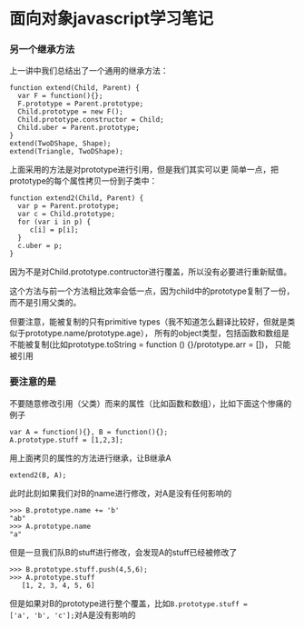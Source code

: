 # 面向对象javascript学习笔记

### 另一个继承方法

上一讲中我们总结出了一个通用的继承方法：

```
function extend(Child, Parent) {
  var F = function(){};
  F.prototype = Parent.prototype;
  Child.prototype = new F();
  Child.prototype.constructor = Child;
  Child.uber = Parent.prototype;
}
extend(TwoDShape, Shape);
extend(Triangle, TwoDShape);
```

上面采用的方法是对prototype进行引用，但是我们其实可以更
简单一点，把prototype的每个属性拷贝一份到子类中：

```
function extend2(Child, Parent) {
  var p = Parent.prototype;
  var c = Child.prototype;
  for (var i in p) {
     c[i] = p[i];
  }
  c.uber = p;
}
```
因为不是对Child.prototype.contructor进行覆盖，所以没有必要进行重新赋值。

这个方法与前一个方法相比效率会低一点，因为child中的prototype复制了一份，
而不是引用父类的。

但要注意，能被复制的只有primitive types（我不知道怎么翻译比较好，但就是类似于prototype.name/prototype.age），
所有的object类型，包括函数和数组是不能被复制(比如prototype.toString = function () {}/prototype.arr = [])，
只能被引用

### 要注意的是

不要随意修改引用（父类）而来的属性（比如函数和数组），比如下面这个惨痛的例子

```
var A = function(){}, B = function(){};
A.prototype.stuff = [1,2,3];
```

用上面拷贝的属性的方法进行继承，让B继承A

```
extend2(B, A);
```

此时此刻如果我们对B的name进行修改，对A是没有任何影响的

```
>>> B.prototype.name += 'b'
"ab"
>>> A.prototype.name
"a"
```

但是一旦我们队B的stuff进行修改，会发现A的stuff已经被修改了

```
>>> B.prototype.stuff.push(4,5,6);
>>> A.prototype.stuff
   [1, 2, 3, 4, 5, 6]
```

但是如果对B的prototype进行整个覆盖，比如<code>B.prototype.stuff = ['a', 'b', 'c'];</code>对A是没有影响的
